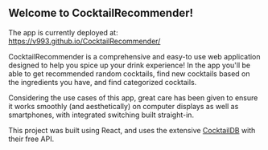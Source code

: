 ## Welcome to CocktailRecommender!

The app is currently deployed at: https://v993.github.io/CocktailRecommender/

CocktailRecommender is a comprehensive and easy-to use web application designed to help
you spice up your drink experience! In the app you'll be able to get recommended random
cocktails, find new cocktails based on the ingredients you have, and find categorized
cocktails. 

Considering the use cases of this app, great care has been given to ensure it works 
smoothly (and aesthetically) on computer displays as well as smartphones, with integrated
switching built straight-in.

This project was built using React, and uses the extensive [CocktailDB](https://www.thecocktaildb.com) with their free API.
